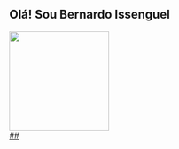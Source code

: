 ## Olá! Sou Bernardo Issenguel 
 <div>
  <a href="https://github.com/Be-issenguel">
  <img height="180em" src="https://github-readme-stats.vercel.app/api/top-langs/?username=Be-issenguel&layout=compact&langs_count=7&theme=dark"/>
</div> 
##
